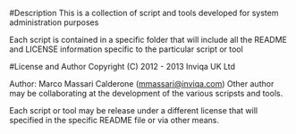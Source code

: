 #Description
This is a collection of script and tools developed for system administration purposes

Each script is contained in a specific folder that will include all the README and LICENSE information specific to the particular script or tool

#License and Author
Copyright (C) 2012 - 2013 Inviqa UK Ltd

Author: Marco Massari Calderone (mmassari@inviqa.com)
Other author may be collaborating at the development of the various scripsts and tools.

Each script or tool may be release under a different license that will specified in the specific README file or via other means.
